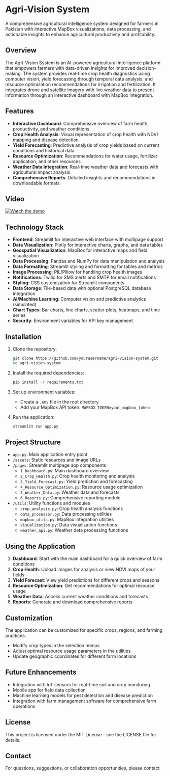 # Agri-Vision System

A comprehensive agricultural intelligence system designed for farmers in Pakistan with interactive MapBox visualizations, data processing, and actionable insights to enhance agricultural productivity and profitability.

## Overview

The Agri-Vision System is an AI-powered agricultural intelligence platform that empowers farmers with data-driven insights for improved decision-making. The system provides real-time crop health diagnostics using computer vision, yield forecasting through temporal data analysis, and resource optimization recommendations for irrigation and fertilization. It integrates drone and satellite imagery with live weather data to present information through an interactive dashboard with MapBox integration.

## Features

- **Interactive Dashboard**: Comprehensive overview of farm health, productivity, and weather conditions
- **Crop Health Analysis**: Visual representation of crop health with NDVI mapping and disease detection
- **Yield Forecasting**: Predictive analysis of crop yields based on current conditions and historical data
- **Resource Optimization**: Recommendations for water usage, fertilizer application, and other resources
- **Weather Data Integration**: Real-time weather data and forecasts with agricultural impact analysis
- **Comprehensive Reports**: Detailed insights and recommendations in downloadable formats

## Video 
[![Watch the demo](https://img.youtube.com/vi/pndHDTxONmE/0.jpg)](https://youtu.be/pndHDTxONmE)

## Technology Stack

- **Frontend**: Streamlit for interactive web interface with multipage support
- **Data Visualization**: Plotly for interactive charts, graphs, and data tables
- **Geospatial Visualization**: MapBox for interactive maps and field visualization
- **Data Processing**: Pandas and NumPy for data manipulation and analysis
- **Data Formatting**: Streamlit styling and formatting for tables and metrics
- **Image Processing**: PIL/Pillow for handling crop health images
- **Notifications**: Twilio for SMS alerts and SMTP for email notifications
- **Styling**: CSS customization for Streamlit components
- **Data Storage**: File-based data with optional PostgreSQL database integration
- **AI/Machine Learning**: Computer vision and predictive analytics (simulated)
- **Chart Types**: Bar charts, line charts, scatter plots, heatmaps, and time series
- **Security**: Environment variables for API key management

## Installation

1. Clone the repository:
   ```bash
   git clone https://github.com/yourusername/agri-vision-system.git
   cd agri-vision-system
   ```

2. Install the required dependencies:
   ```bash
   pip install -r requirements.txt
   ```

3. Set up environment variables:
   - Create a `.env` file in the root directory
   - Add your MapBox API token: `MAPBOX_TOKEN=your_mapbox_token`

4. Run the application:
   ```bash
   streamlit run app.py
   ```

## Project Structure

- `app.py`: Main application entry point
- `/assets`: Static resources and image URLs
- `/pages`: Streamlit multipage app components
  - `1_Dashboard.py`: Main dashboard overview
  - `2_Crop_Health.py`: Crop health monitoring and analysis
  - `3_Yield_Forecast.py`: Yield prediction and forecasting
  - `4_Resource_Optimization.py`: Resource usage optimization
  - `5_Weather_Data.py`: Weather data and forecasts
  - `6_Reports.py`: Comprehensive reporting module
- `/utils`: Utility functions and modules
  - `crop_analysis.py`: Crop health analysis functions
  - `data_processor.py`: Data processing utilities
  - `mapbox_utils.py`: MapBox integration utilities
  - `visualization.py`: Data visualization functions
  - `weather_api.py`: Weather data processing functions

## Using the Application

1. **Dashboard**: Start with the main dashboard for a quick overview of farm conditions
2. **Crop Health**: Upload images for analysis or view NDVI maps of your fields
3. **Yield Forecast**: View yield predictions for different crops and seasons
4. **Resource Optimization**: Get recommendations for optimal resource usage
5. **Weather Data**: Access current weather conditions and forecasts
6. **Reports**: Generate and download comprehensive reports

## Customization

The application can be customized for specific crops, regions, and farming practices:

- Modify crop types in the selection menus
- Adjust optimal resource usage parameters in the utilities
- Update geographic coordinates for different farm locations

## Future Enhancements

- Integration with IoT sensors for real-time soil and crop monitoring
- Mobile app for field data collection
- Machine learning models for pest detection and disease prediction
- Integration with farm management software for comprehensive farm operations

## License

This project is licensed under the MIT License - see the LICENSE file for details.

## Contact

For questions, suggestions, or collaboration opportunities, please contact 
